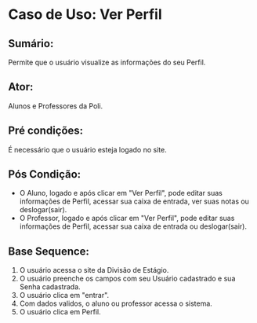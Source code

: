 # Caso de Uso: Ver Perfil

## Sumário: 
Permite que o usuário visualize as informações do seu Perfil.

## Ator:
Alunos e Professores da Poli.

## Pré condições:
É necessário que o usuário esteja logado no site.

## Pós Condição:
* O Aluno, logado e após clicar em "Ver Perfil", pode editar suas informações de Perfil, acessar sua caixa de entrada, ver suas notas ou deslogar(sair).
* O Professor, logado e após clicar em "Ver Perfil", pode editar suas informações de Perfil, acessar sua caixa de entrada ou deslogar(sair).

## Base Sequence:
1. O usuário acessa o site da Divisão de Estágio.
2. O usuário preenche os campos com seu Usuário cadastrado e sua Senha cadastrada.
3. O usuário clica em "entrar".
4. Com dados validos, o aluno ou professor acessa o sistema.
5. O usuário clica em Perfil.
